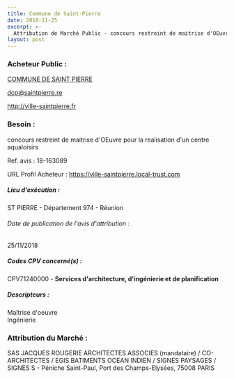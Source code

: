 ```yaml
---
title: Commune de Saint-Pierre
date: 2018-11-25
excerpt: >-
  Attribution de Marché Public - concours restreint de maitrise d'OEuvre pour la realisation d'un centre aqualoisirs
layout: post
---
```


### Acheteur Public : 
<a href="/acheteur-33/siren-219740164"> COMMUNE DE SAINT PIERRE</a><br/>



dcp@saintpierre.re


http://ville-saintpierre.fr
### Besoin :

concours restreint de maitrise d'OEuvre pour la realisation d'un centre aqualoisirs

Ref. avis : 18-163089

URL Profil Acheteur : https://ville-saintpierre.local-trust.com

##### Lieu d'exécution :

ST PIERRE - Département 974 - Réunion

###### Date de publication de l'avis d'attribution : 
25/11/2018

##### Codes CPV concerné(s) :
CPV71240000 - **Services d'architecture, d'ingénierie et de planification** <br/>

##### Descripteurs :
Maîtrise d'oeuvre <br/>
Ingénierie <br/>

### Attribution du Marché :
SAS JACQUES ROUGERIE ARCHITECTES ASSOCIES (mandataire) / CO-ARCHITECTES / EGIS BATIMENTS OCEAN INDIEN / SIGNES PAYSAGES / SIGNES S - Péniche Saint-Paul, Port des Champs-Elysées, 75008 PARIS <br/>
